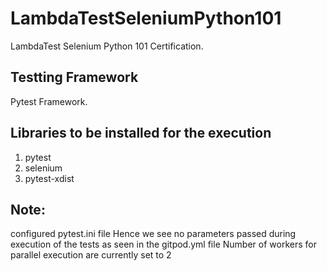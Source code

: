 # LambdaTestSeleniumPython101
 LambdaTest Selenium Python 101 Certification.

## Testting Framework
 Pytest Framework.

## Libraries to be installed for the execution
1. pytest
2. selenium
3. pytest-xdist

## Note: 
configured pytest.ini file
Hence we see no parameters passed during execution of the tests as seen in the gitpod.yml file
Number of workers for parallel execution are currently set to 2


